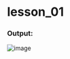# lesson_01

### Output:
![image](https://github.com/user-attachments/assets/29b6599d-bee7-4a76-a046-f347a88c2dec)
